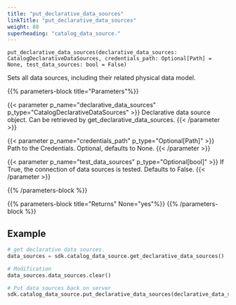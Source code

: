 ```yaml
---
title: "put_declarative_data_sources"
linkTitle: "put_declarative_data_sources"
weight: 80
superheading: "catalog_data_source."
---
```




``put_declarative_data_sources(declarative_data_sources: CatalogDeclarativeDataSources, credentials_path: Optional[Path] = None, test_data_sources: bool = False)``

Sets all data sources, including their related physical data model.

{{% parameters-block title="Parameters"%}}

{{< parameter p_name="declarative_data_sources" p_type="CatalogDeclarativeDataSources" >}}
Declarative data source object. Can be retrieved by get_declarative_data_sources.
{{< /parameter >}}

{{< parameter p_name="credentials_path" p_type="Optional[Path]" >}}
Path to the Credentials. Optional, defaults to None.
{{< /parameter >}}

{{< parameter p_name="test_data_sources" p_type="Optional[bool]" >}}
If True, the connection of data sources is tested. Defaults to False.
{{< /parameter >}}

{{% /parameters-block %}}

{{% parameters-block title="Returns" None="yes"%}}
{{% /parameters-block %}}
## Example

```python
# get declarative data sources.
data_sources = sdk.catalog_data_source.get_declarative_data_sources()

# Modification
data_sources.data_sources.clear()

# Put data sources back on server
sdk.catalog_data_source.put_declarative_data_sources(declarative_data_sources=data_sources)
```
